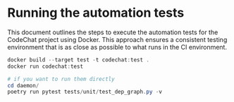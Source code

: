 # Running the automation tests

This document outlines the steps to execute the automation tests for the CodeChat project using Docker. This approach ensures a consistent testing environment that is as close as possible to what runs in the CI environment.

```powershell
docker build --target test -t codechat:test .
docker run codechat:test

# if you want to run them directly
cd daemon/
poetry run pytest tests/unit/test_dep_graph.py -v
```


